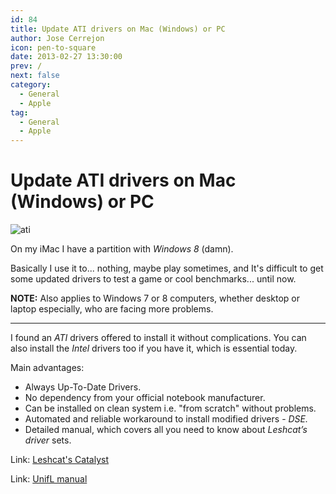 ```yaml
---
id: 84
title: Update ATI drivers on Mac (Windows) or PC
author: Jose Cerrejon
icon: pen-to-square
date: 2013-02-27 13:30:00
prev: /
next: false
category:
  - General
  - Apple
tag:
  - General
  - Apple
---
```


# Update ATI drivers on Mac (Windows) or PC

![ati](/images/compo_misa_imac.jpg)

On my iMac I have a partition with *Windows 8* (damn).

Basically I use it to... nothing, maybe play sometimes, and It's difficult to get some updated drivers to test a game or cool benchmarks... until now.

**NOTE:** Also applies to Windows 7 or 8 computers, whether desktop or laptop especially, who are facing more problems.

- - -
I found an *ATI* drivers offered to install it without complications. You can also install the *Intel* drivers too if you have it, which is essential today. 

Main advantages:
 
* Always Up-To-Date Drivers.
* No dependency from your official notebook manufacturer.
* Can be installed on clean system i.e. "from scratch" without problems.
* Automated and reliable workaround to install modified drivers - *DSE.*
* Detailed manual, which covers all you need to know about *Leshcat’s driver* sets.

Link: [Leshcat's Catalyst](http://leshcatlabs.net)

Link: [UnifL manual](http://leshcatlabs.net/manual/) 